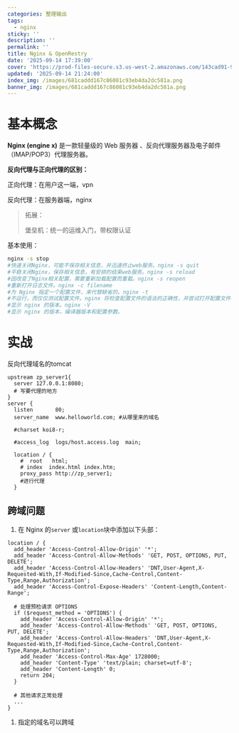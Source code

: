```yaml
---
categories: 整理输出
tags:
  - nginx
sticky: ''
description: ''
permalink: ''
title: Nginx & OpenRestry
date: '2025-09-14 17:39:00'
cover: 'https://prod-files-secure.s3.us-west-2.amazonaws.com/143cad91-961b-48b0-82dc-78fbb6eb5abe/b5169eb9-ccc9-44c2-9041-4163c757fcfc/90406427_p0.png?X-Amz-Algorithm=AWS4-HMAC-SHA256&X-Amz-Content-Sha256=UNSIGNED-PAYLOAD&X-Amz-Credential=ASIAZI2LB466W6ZRHFFM%2F20250918%2Fus-west-2%2Fs3%2Faws4_request&X-Amz-Date=20250918T000043Z&X-Amz-Expires=3600&X-Amz-Security-Token=IQoJb3JpZ2luX2VjEDcaCXVzLXdlc3QtMiJIMEYCIQCydzWoUM%2F99mpKrbfbR5LlaiDp1kVAOpODQNgN1sPpYAIhALCYV2BYoRt4IvrUrDPJTKBYh9SToc15pdkoxqz%2BjW81KogECLD%2F%2F%2F%2F%2F%2F%2F%2F%2F%2FwEQABoMNjM3NDIzMTgzODA1Igyn4ZQ2rIuRG%2Futt6Aq3AOvYMcbMZquXuF8VNA4weSzaaahywVc48quMQpE7L72bp843bY%2FYU37Sc%2F6ONjApYTgvTv19%2FMlaWswBpSbqaAXWa3AlKkoG7L6S3ZW3Pmn%2F%2FKe3CpnK892tUx9aQV%2FjtPhSqBtutI%2F5%2BnKCI8AO1XeqKUSVTNYXIaHjcXzsS1bZMjB%2FxnMDQTM%2FUMLoobhnv3ZqaLQaAkHvUbDbi25dRGiOX59IvkUtlvJz%2BZszkNc2L14i%2FTceqP3SizeIaTaXTarEHlBWmj8Y1Fd%2BydTkmBVDQcEKd19My99Cjomfo%2F0INB7SIF1iGmisPDQu29yPoyCBz4mbrfC%2FGTE8HiEIj74bUrbijjJ3Ce8J8UsvLG2a0wkzELa7QyHUHA%2FsQzsYIfIBeReoxlq63vkoKyXINyHWfaBV3NYJjuy5JQvbAkxDlkroD4kG81L8bzJPT599x5L16UdlTRej6UMxvP9v0rD0IGuMH18IiOUJe4eB3AC4fCvgpjZZ6jkPJiG4kD%2Bh27QVpwLe6PnpTpNhUAFmZW4Bg%2F2%2Fde1vxBfYrUw%2BXgdLL1CaXJnDJe%2Fg04HS7awlsAeXufi%2BIWC6uRqQfbSgxpBefr00bv1M5r82%2FoJy%2FrUncqIG7tCPL4iK4zBdjCR9qzGBjqkASfZD8RG9Wf8L%2FUvI6%2BQXRVUnEa76siyNlBMBfk6fA1FBYrwDzEScJ%2B5OvrYHlfpSt7oihr47luXX66toYM3ziijZ64eUClZxP7fX83wsZHdfL04WJbW4hTS6Tvu6LxhCDXLxJBeh%2BUMNF6lf7119GiUVSSCm5F1olHu9L4fM0KMKpyhf1MOCiU3j4NNAbwXU306EjRZdp02yXrd1UhcS3oFIze9&X-Amz-Signature=6cd934827fda3a47b38eeb3a61995137c8209f960deeb6a9f7d0e7127b2165ac&X-Amz-SignedHeaders=host&x-amz-checksum-mode=ENABLED&x-id=GetObject'
updated: '2025-09-14 21:24:00'
index_img: /images/681caddd167c86081c93eb4da2dc581a.png
banner_img: /images/681caddd167c86081c93eb4da2dc581a.png
---
```


# 基本概念


**Nginx (engine x)** 是一款轻量级的 Web 服务器 、反向代理服务器及电子邮件（IMAP/POP3）代理服务器。


**反向代理与正向代理的区别：**


正向代理：在用户这一端，vpn


反向代理：在服务器端，nginx

> 拓展：
>
> 堡垒机：统一的运维入门，带权限认证
>
>

基本使用：


```bash
nginx -s stop
#快速关闭Nginx，可能不保存相关信息，并迅速终止web服务。nginx -s quit
#平稳关闭Nginx，保存相关信息，有安排的结束web服务。nginx -s reload
#因改变了Nginx相关配置，需要重新加载配置而重载。nginx -s reopen
#重新打开日志文件。nginx -c filename
#为 Nginx 指定一个配置文件，来代替缺省的。nginx -t
#不运行，而仅仅测试配置文件。nginx 将检查配置文件的语法的正确性，并尝试打开配置文件中所引用到的文件。nginx -v
#显示 nginx 的版本。nginx -V
#显示 nginx 的版本，编译器版本和配置参数。
```


# 实战


反向代理域名的tomcat


```plain text
upstream zp_server1{
  server 127.0.0.1:8080;
  # 写要代理的地方
}
server {
  listen       80;
  server_name  www.helloworld.com; #从哪里来的域名

  #charset koi8-r;

  #access_log  logs/host.access.log  main;

  location / {
    #  root   html;
    # index  index.html index.htm;
    proxy_pass http://zp_server1;
    #进行代理
  }
```


## 跨域问题

1. 在 Nginx 的`server` 或`location`块中添加以下头部：

```plain text
location / {
  add_header 'Access-Control-Allow-Origin' '*';
  add_header 'Access-Control-Allow-Methods' 'GET, POST, OPTIONS, PUT, DELETE';
  add_header 'Access-Control-Allow-Headers' 'DNT,User-Agent,X-Requested-With,If-Modified-Since,Cache-Control,Content-Type,Range,Authorization';
  add_header 'Access-Control-Expose-Headers' 'Content-Length,Content-Range';

  # 处理预检请求 OPTIONS
  if ($request_method = 'OPTIONS') {
    add_header 'Access-Control-Allow-Origin' '*';
    add_header 'Access-Control-Allow-Methods' 'GET, POST, OPTIONS, PUT, DELETE';
    add_header 'Access-Control-Allow-Headers' 'DNT,User-Agent,X-Requested-With,If-Modified-Since,Cache-Control,Content-Type,Range,Authorization';
    add_header 'Access-Control-Max-Age' 1728000;
    add_header 'Content-Type' 'text/plain; charset=utf-8';
    add_header 'Content-Length' 0;
    return 204;
  }

  # 其他请求正常处理
  ...
}
```

1. 指定的域名可以跨域
